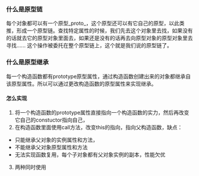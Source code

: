 ### 什么是原型链
每个对象都可以有一个原型_proto_，这个原型还可以有它自己的原型，以此类推，形成一个原型链。查找特定属性的时候，我们先去这个对象里去找，如果没有的话就去它的原型对象里面去，如果还是没有的话再去向原型对象的原型对象里去寻找...... 这个操作被委托在整个原型链上，这个就是我们说的原型链了。

### 什么是原型继承
每一个构造函数都有prototype原型属性，通过构造函数创建出来的对象都继承自该原型属性。所以可以通过更改构造函数的原型属性来实现继承。

#### 怎么实现
1. 将一个构造函数的prototype属性直接指向一个构造函数的实力，然后再改变它自己的constuctor指向自己，
2. 在构造函数里面使用call方法，改变this的指向，指向父构造函数，缺点：
* 只能继承父对象的实例属性和方法，
* 不能继承父对象原型属性和方法
* 无法实现函数复用，每个子对象都有父对象实例的副本，性能欠优
3. 两种同时使用